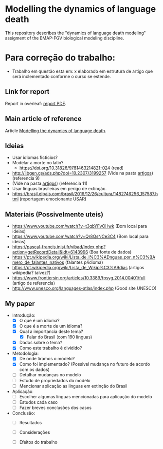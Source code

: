 # Modelling the dynamics of language death
This repository describes the "dynamics of language death modeling" assigment of the EMAP-FGV biological modeling discipline.

# Para correção do trabalho:
- Trabalho em questão esta em: x elaborado em estrutura de artigo que será inclementado conforme o curso se estende.

## Link for report
Report in overleaf: [report PDF](https://pt.overleaf.com/read/vqjfqhspnmdb).

## Main article of reference
Article [Modelling the dynamics of language death](https://www.nature.com/articles/424900a).


## Ideias

- Usar idiomas ficticios?
- Modelar a morte no latin?
	- https://doi.org/10.31826/9781463214821-024 (read)
- http://libgen.gs/ads.php?doi=10.2307/3199257 (Vide na pasta [artigos](https://github.com/wellington36/Modelling-the-dynamics-of-language-death/tree/main/Artigos%20referentes)) (referencia 9)
- (Vide na pasta [artigos](https://github.com/wellington36/Modelling-the-dynamics-of-language-death/tree/main/Artigos%20referentes)) (referencia 11)
- Usar linguas brasileiras em perigo de extinção.
- https://brasil.elpais.com/brasil/2016/12/26/cultura/1482746256_157587.html (reportagem emocionante USAR)


## Materiais (Possivelmente uteis)

- https://www.youtube.com/watch?v=t3qbYFvOHwk (Bom local para ideias)
- https://www.youtube.com/watch?v=Qr8QsNCe3C4 (Bom local para ideias)
- https://pascal-francis.inist.fr/vibad/index.php?action=getRecordDetail&idt=6143996 (Boa fonte de dados)
- https://pt.wikipedia.org/wiki/Lista_de_l%C3%ADnguas_por_n%C3%BAmero_de_falantes_nativos (falantes p/idioma)
- https://pt.wikipedia.org/wiki/Lista_de_Wikip%C3%A9dias (artigos wikipedia? talvez?)
- https://www.frontiersin.org/articles/10.3389/fpsyg.2014.00401/full (artigo de referencia)
- http://www.unesco.org/languages-atlas/index.php (Good site UNESCO)


## My paper

- Introdução:
	- [x] O que é um idioma?
	- [x] O que é a morte de um idioma?
	- [x] Qual a importancia deste tema?
		- [x] Falar do Brasil (com 190 linguas)
	- [x] Dados sobre o tema?
	- [x] Como este trabalho é dividido?

- Metodologia:
	- [x] De onde tiramos o modelo?
	- [x] Como foi implementado? (Possivel mudança no futuro de acordo com os dados)
	- [ ] Detalhar mudanças no modelo
	- [ ] Estudo de propriedados do modelo
	- [ ] Mencionar aplicação as linguas em extinção do Brasil

- Aplicação:
	- [ ] Escolher algumas linguas mencionadas para aplicação do modelo
	- [ ] Estudos cada caso
	- [ ] Fazer breves conclusões dos casos
	
- Conclusão:
	- [ ] Resultados
	- [ ] Considerações
	- [ ] Efeitos do trabalho

